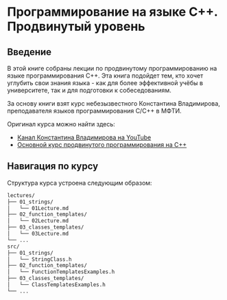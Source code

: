 # Программирование на языке C++. Продвинутый уровень

## Введение

<p>В этой книге собраны лекции по продвинутому программированию на языке программирования C++. Эта книга подойдет тем, кто хочет углубить свои знания языка - как для более эффективной учёбы в университете, так и для подготовки к собеседованиям.</p>
<p>За основу книги взят курс небезызвестного Константина Владимирова, преподавателя языков программирования C/C++ в МФТИ.</p>
<p>Оригинал курса можно найти здесь:</p>
<ul>
  <li><a href="https://www.youtube.com/@tilir">Канал Константина Владимирова на YouTube</a></li>
  <li><a href="https://youtube.com/playlist?list=PL3BR09unfgcgf7R88ZQRQqWOdLy4pRW2h&si=WKnCTstVL7XXQXph">Основной курс продвинутого программирования на C++</a></li>
</ul>

## Навигация по курсу

<p>Структура курса устроена следующим образом:</p>

```bash
lectures/
├── 01_strings/
│   └── 01Lecture.md
├── 02_function_templates/
│   └── 02Lecture.md
├── 03_classes_templates/
│   └── 03Lecture.md
└── ...
src/
├── 01_strings/
│   └── StringClass.h
├── 02_function_templates/
│   └── FunctionTemplatesExamples.h
├── 03_classes_templates/
│   └── ClassTemplatesExamples.h
└── ...
```
